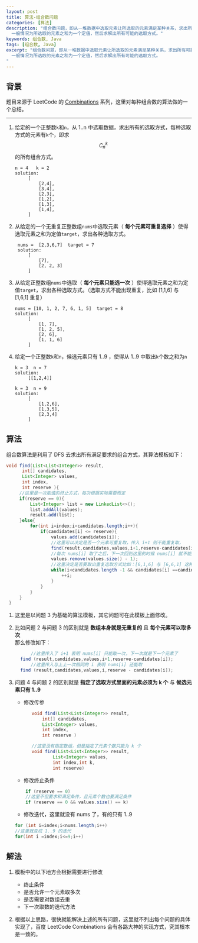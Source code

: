 ```yaml
---
layout: post
title: 算法-组合数问题
categories: [算法]
description: "组合数问题，即从一堆数据中选取元素让所选取的元素满足某种关系，求出所有可能的选择方式。
  一般情况为所选取的元素之和为一个定值，然后求解出所有可能的选取方式。"
keywords: 组合数, Java
tags: [组合数, Java]
excerpt: "组合数问题，即从一堆数据中选取元素让所选取的元素满足某种关系，求出所有可能的选择方式。
  一般情况为所选取的元素之和为一个定值，然后求解出所有可能的选取方式。
"
---
```


## 背景
题目来源于 LeetCode 的 [Combinations][href1] 系列，这里对每种组合数的算法做的一个总结。

---
1. 给定的一个正整数```k```和```n```，从 1..n 中选取数据，求出所有的选取方式，每种选取方式的元素有```k```个，即求$$C_n^k$$的所有组合方式。
   ```
   n = 4   k = 2
   solution:
        [
            [2,4],
            [3,4],
            [2,3],
            [1,2],
            [1,3],
            [1,4],
        ]

   ```

1. 从给定的一个无重复正整数组```nums```中选取元素（ __每个元素可重复选择__ ）使得选取元素之和为定值```target```，求出各种选取方式。
   ```
    nums =  [2,3,6,7]  target = 7
    solution:
        [
            [7],
            [2, 2, 3]
        ]
   ```
1. 从给定正整数组```nums```中选取（ __每个元素只能选一次__ ）使得选取元素之和为定值```target```，求出各种选取方式。（选取方式不能出现重复，比如 [1,1,6] 与 [1,6,1] 重复）
   ```
   nums = [10, 1, 2, 7, 6, 1, 5]  target = 8
   solution:
        [
            [1, 7],
            [1, 2, 5],
            [2, 6],
            [1, 1, 6]
        ]
   ```
1. 给定一个正整数```k```和```n```，候选元素只有 1..9 ，使得从 1..9 中取出```k```个数之和为```n```
   ```
   k = 3  n = 7
   solution:
        [[1,2,4]]

   k = 3  n = 9
   solution:
        [
            [1,2,6], 
            [1,3,5],
            [2,3,4]
        ]

   ```

## 算法

 组合数算法是利用了 DFS 去求出所有满足要求的组合方式，其算法模板如下：
   ```java
void find(List<List<Integer>> result,
         int[] candidates,
         List<Integer> values, 
         int index,
         int reserve ){
        //这里是一次取值的终止方式，每次根据实际需要而定
        if(reserve == 0){
            List<Integer> list = new LinkedList<>();
            list.addAll(values);
            result.add(list);
        }else{
            for(int i=index;i<candidates.length;i++){
                if(candidates[i] <= reserve){
                    values.add(candidates[i]);
                    //这里可以决定是否一个元素可重复取，传入 i+1 则不能重复取，
                    find(result,candidates,values,i+1,reserve-candidates[i]);
                    //每次 nums[i] 取了之后，下一次回到这里的时候 nums[i] 就不能用了
                    values.remove(values.size() - 1);
                    //这里决定是否要取出重复选取方式比如：[6,1,6] 与 [6,6,1] 这种重复方式
                    while(i<candidates.length -1 && candidates[i] ==candidates[i+1]){
                        ++i;
                    }
                }
            }
        }
    }
   ```
1. 这里是以问题 3 为基础的算法模板，其它问题可在此模板上面修改。
1. 比如问题 2 与问题 3 的区别就是 __数组本身就是无重复的__ 且 __每个元素可以取多次__   
   那么修改如下：
   ```java
         //这里传入了 i+1 表明 nums[i] 只能取一次，下一次就是下一个元素了
     find (result,candidates,values,i+1,reserve-candidates[i]);
         //这里传入与上上一次相同的 i 表明 nums[i] 还能取 
     find (result,candidates,values,i,reserve - candidates[i]);

   ```

1. 问题 4 与问题 2 的区别就是 __指定了选取方式里面的元素必须为 k 个__ 与 __候选元素只有 1..9__  

   * 修改传参
     ```java
        void find(List<List<Integer>> result,
            int[] candidates,
            List<Integer> values, 
            int index,
            int reserve )

        //这里没有指定数组，但是指定了元素个数只能为 k 个 
        void find(List<List<Integer>> result,
                List<Integer> values,
                int index,int k,
                int reserve)
     ```

   * 修改终止条件
    ```java
        if (reserve == 0)
        //这里不但要求和满足条件，且元素个数也要满足条件
        if (reserve == 0 && values.size() == k) 
    ```
   * 修改迭代，这里就没有 nums 了，有的只有 1..9 
    ```java
    for (int i=index;i<nums.length;i++)
    //这里就变成 1..9 的迭代
    for(int i =index;i<=9;i++)
    ```

## 解法
1. 模板中的以下地方会根据需要进行修改
   * 终止条件
   * 是否允许一个元素取多次
   * 是否需要对数组去重
   * 下一次取数的迭代方法
   
1. 根据以上思路，很快就能解决上述的所有问题，这里就不列出每个问题的具体实现了，百度 LeetCode Combinations 会有各路大神的实现方式，究其根本是一致的。

[href1]: https://leetcode.com/problems/combination-sum/